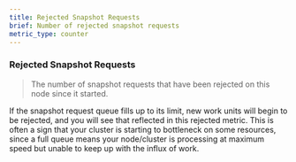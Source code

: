 ```yaml
---
title: Rejected Snapshot Requests
brief: Number of rejected snapshot requests
metric_type: counter
---
```

### Rejected Snapshot Requests

> The number of snapshot requests that have been rejected on this node since it started.

If the snapshot request queue fills up to its limit, new work units will begin to be rejected, and you will see that reflected in this rejected metric. This is often a sign that your cluster is starting to bottleneck on some resources, since a full queue means your node/cluster is processing at maximum speed but unable to keep up with the influx of work.
